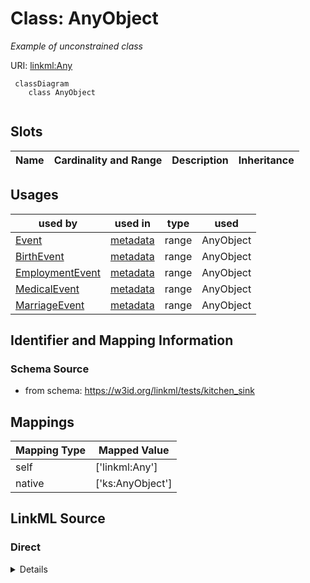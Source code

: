# Class: AnyObject
_Example of unconstrained class_





URI: [linkml:Any](https://w3id.org/linkml/Any)


```mermaid
 classDiagram
    class AnyObject
      
```



<!-- no inheritance hierarchy -->


## Slots

| Name | Cardinality and Range | Description | Inheritance |
| ---  | --- | --- | --- |



## Usages

| used by | used in | type | used |
| ---  | --- | --- | --- |
| [Event](Event.md) | [metadata](metadata.md) | range | AnyObject |
| [BirthEvent](BirthEvent.md) | [metadata](metadata.md) | range | AnyObject |
| [EmploymentEvent](EmploymentEvent.md) | [metadata](metadata.md) | range | AnyObject |
| [MedicalEvent](MedicalEvent.md) | [metadata](metadata.md) | range | AnyObject |
| [MarriageEvent](MarriageEvent.md) | [metadata](metadata.md) | range | AnyObject |



## Identifier and Mapping Information







### Schema Source


* from schema: https://w3id.org/linkml/tests/kitchen_sink





## Mappings

| Mapping Type | Mapped Value |
| ---  | ---  |
| self | ['linkml:Any']|join(', ') |
| native | ['ks:AnyObject']|join(', ') |


## LinkML Source

<!-- TODO: investigate https://stackoverflow.com/questions/37606292/how-to-create-tabbed-code-blocks-in-mkdocs-or-sphinx -->

### Direct

<details>
```yaml
name: AnyObject
description: Example of unconstrained class
from_schema: https://w3id.org/linkml/tests/kitchen_sink
rank: 1000
class_uri: linkml:Any

```
</details>

### Induced

<details>
```yaml
name: AnyObject
description: Example of unconstrained class
from_schema: https://w3id.org/linkml/tests/kitchen_sink
rank: 1000
class_uri: linkml:Any

```
</details>